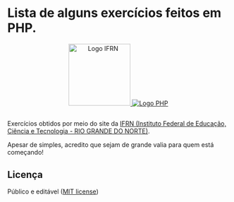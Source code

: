 # Lista de alguns exercícios feitos em PHP.
<p align="center">
  <a href="#">
    <img src="https://upload.wikimedia.org/wikipedia/commons/thumb/9/9c/Instituto_Federal_do_Rio_Grande_do_Norte_-_Marca_Vertical_2015.svg/1200px-Instituto_Federal_do_Rio_Grande_do_Norte_-_Marca_Vertical_2015.svg.png" alt="Logo IFRN" width="140px">
   <img src="https://upload.wikimedia.org/wikipedia/commons/thumb/2/27/PHP-logo.svg/260px-PHP-logo.svg.png" alt="Logo PHP">
  </a>
</p>

##

<p>Exercícios obtidos por meio do site da <a href="https://docente.ifrn.edu.br/pedrobaesse/disciplinas/programacao-web/material-de-aula/aula-06-exercicios-para-pensar-em-php/view">IFRN (Instituto Federal de Educação, Ciência e Tecnologia - RIO GRANDE DO NORTE)</a>.</p>

<p>Apesar de simples, acredito que sejam de grande valia para quem está começando!</p>

## Licença
Público e editável (<a href="https://opensource.org/licenses/MIT">MIT license</a>)
